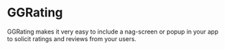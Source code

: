 GGRating
========

GGRating makes it very easy to include a nag-screen or popup in your app to solicit ratings and reviews from your users.